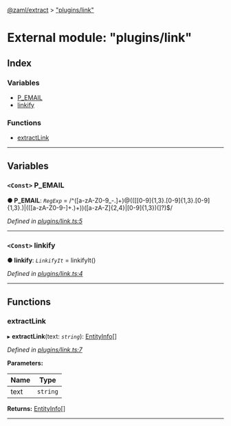 [@zaml/extract](../README.md) > ["plugins/link"](../modules/_plugins_link_.md)

# External module: "plugins/link"

## Index

### Variables

* [P_EMAIL](_plugins_link_.md#p_email)
* [linkify](_plugins_link_.md#linkify)

### Functions

* [extractLink](_plugins_link_.md#extractlink)

---

## Variables

<a id="p_email"></a>

### `<Const>` P_EMAIL

**● P_EMAIL**: *`RegExp`* =  /^([a-zA-Z0-9_\-\.]+)@((\[[0-9]{1,3}\.[0-9]{1,3}\.[0-9]{1,3}\.)|(([a-zA-Z0-9\-]+\.)+))([a-zA-Z]{2,4}|[0-9]{1,3})(\]?)$/

*Defined in [plugins/link.ts:5](https://github.com/nexushubs/zaml-lang/blob/a042eb7/packages/zaml-extract/src/plugins/link.ts#L5)*

___
<a id="linkify"></a>

### `<Const>` linkify

**● linkify**: *`LinkifyIt`* =  linkifyIt()

*Defined in [plugins/link.ts:4](https://github.com/nexushubs/zaml-lang/blob/a042eb7/packages/zaml-extract/src/plugins/link.ts#L4)*

___

## Functions

<a id="extractlink"></a>

###  extractLink

▸ **extractLink**(text: *`string`*): [EntityInfo](../interfaces/_types_.entityinfo.md)[]

*Defined in [plugins/link.ts:7](https://github.com/nexushubs/zaml-lang/blob/a042eb7/packages/zaml-extract/src/plugins/link.ts#L7)*

**Parameters:**

| Name | Type |
| ------ | ------ |
| text | `string` |

**Returns:** [EntityInfo](../interfaces/_types_.entityinfo.md)[]

___

